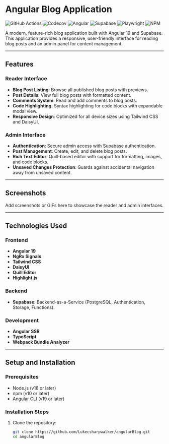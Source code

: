 # Angular Blog Application 
![GitHub Actions](https://img.shields.io/github/actions/workflow/status/Lukecsharpwalker/angularBlog/ci.yml?branch=main) 
![Codecov](https://img.shields.io/codecov/c/github/Lukecsharpwalker/angularBlog) 
![Angular](https://img.shields.io/badge/angular-v19-red) 
![Supabase](https://img.shields.io/badge/supabase-powered-green) 
![Playwright](https://img.shields.io/badge/testing-playwright-blue?style=flat-square) 
![NPM](https://img.shields.io/npm/v/your-package-name?color=blue)

A modern, feature-rich blog application built with Angular 19 and Supabase. This application provides a responsive, user-friendly interface for reading blog posts and an admin panel for content management.

---

## Features

### Reader Interface
- **Blog Post Listing**: Browse all published blog posts with previews.
- **Post Details**: View full blog posts with formatted content.
- **Comments System**: Read and add comments to blog posts.
- **Code Highlighting**: Syntax highlighting for code blocks with expandable modal view.
- **Responsive Design**: Optimized for all device sizes using Tailwind CSS and DaisyUI.

### Admin Interface
- **Authentication**: Secure admin access with Supabase authentication.
- **Post Management**: Create, edit, and delete blog posts.
- **Rich Text Editor**: Quill-based editor with support for formatting, images, and code blocks.
- **Unsaved Changes Protection**: Guards against accidental navigation away from unsaved content.

---

## Screenshots
Add screenshots or GIFs here to showcase the reader and admin interfaces.

---

## Technologies Used

### Frontend
- **Angular 19**
- **NgRx Signals**
- **Tailwind CSS**
- **DaisyUI**
- **Quill Editor**
- **Highlight.js**

### Backend
- **Supabase**: Backend-as-a-Service (PostgreSQL, Authentication, Storage, Functions).

### Development
- **Angular SSR**
- **TypeScript**
- **Webpack Bundle Analyzer**

---

## Setup and Installation

### Prerequisites
- Node.js (v18 or later)
- npm (v10 or later)
- Angular CLI (v19 or later)

### Installation Steps
1. Clone the repository:
   ```bash
   git clone https://github.com/Lukecsharpwalker/angularBlog.git
   cd angularBlog
